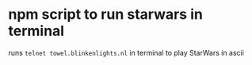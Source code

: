 npm script to run starwars in terminal
======================================
runs `telnet towel.blinkenlights.nl` in terminal
to play StarWars in ascii
